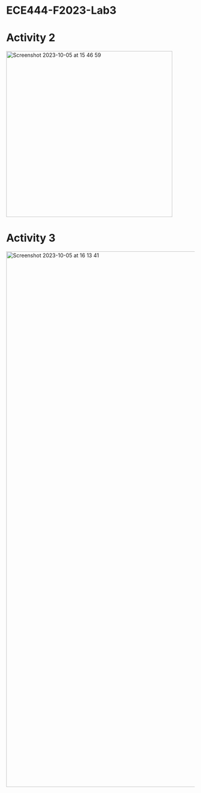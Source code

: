 # ECE444-F2023-Lab3

# Activity 2

<img width="444" alt="Screenshot 2023-10-05 at 15 46 59" src="https://github.com/amirseken/ECE444-F2023-Lab3/assets/74365816/bfb80458-ecf4-4c52-bf35-1b208c9a6868">

# Activity 3

<img width="1433" alt="Screenshot 2023-10-05 at 16 13 41" src="https://github.com/amirseken/ECE444-F2023-Lab3/assets/74365816/b66ae21b-3253-44cf-9ce5-23dc82fe9e71">
